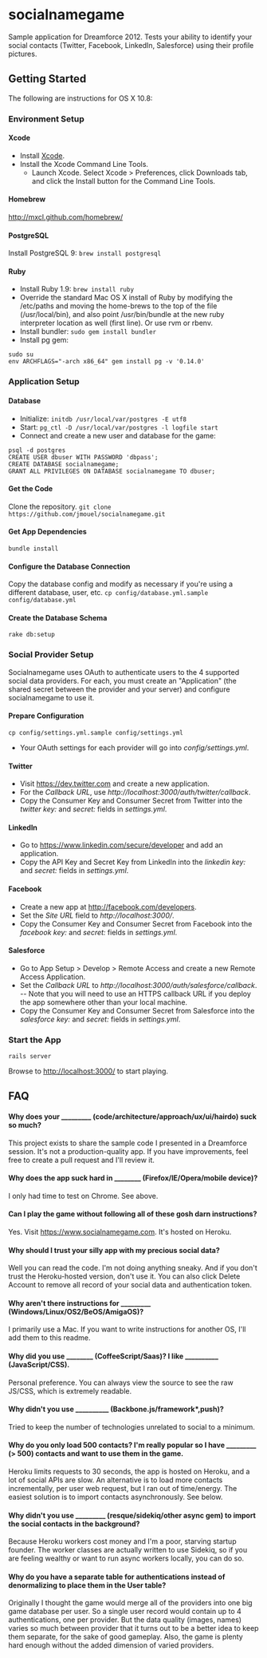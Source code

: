 socialnamegame
======

Sample application for Dreamforce 2012. Tests your ability to identify your social contacts (Twitter, Facebook, LinkedIn, Salesforce)
using their profile pictures.



Getting Started
---------------

The following are instructions for OS X 10.8:

### Environment Setup

#### Xcode
- Install [Xcode](http://developer.apple.com/tools/xcode/).
- Install the Xcode Command Line Tools.
  - Launch Xcode. Select Xcode > Preferences, click Downloads tab, and click the Install button for the Command Line Tools.

#### Homebrew
http://mxcl.github.com/homebrew/

#### PostgreSQL
Install PostgreSQL 9: ``brew install postgresql``

#### Ruby
- Install Ruby 1.9: ``brew install ruby``
- Override the standard Mac OS X install of Ruby by modifying the /etc/paths and moving the home-brews to the top of the file (/usr/local/bin), and also point /usr/bin/bundle at the new ruby interpreter location as well (first line). Or use rvm or rbenv.
- Install bundler: ``sudo gem install bundler``
- Install pg gem:
```
sudo su
env ARCHFLAGS="-arch x86_64" gem install pg -v '0.14.0'
```

### Application Setup

#### Database
- Initialize: ``initdb /usr/local/var/postgres -E utf8``
- Start: ``pg_ctl -D /usr/local/var/postgres -l logfile start``
- Connect and create a new user and database for the game:

```
psql -d postgres
CREATE USER dbuser WITH PASSWORD 'dbpass';
CREATE DATABASE socialnamegame;
GRANT ALL PRIVILEGES ON DATABASE socialnamegame TO dbuser;
```

#### Get the Code
Clone the repository. ``git clone https://github.com/jmouel/socialnamegame.git``

#### Get App Dependencies
```bundle install```

#### Configure the Database Connection
Copy the database config and modify as necessary if you're using a different database, user, etc.
``cp config/database.yml.sample config/database.yml``

#### Create the Database Schema
``rake db:setup``

### Social Provider Setup

Socialnamegame uses OAuth to authenticate users to the 4 supported social data providers. For each, you must create an "Application" (the shared
secret between the provider and your server) and configure socialnamegame to use it.

#### Prepare Configuration
``cp config/settings.yml.sample config/settings.yml``
- Your OAuth settings for each provider will go into _config/settings.yml_.

#### Twitter
- Visit <https://dev.twitter.com> and create a new application.
- For the _Callback URL_, use _http://localhost:3000/auth/twitter/callback_.
- Copy the Consumer Key and Consumer Secret from Twitter into the _twitter_ _key:_ and _secret:_ fields in _settings.yml_.

#### LinkedIn

- Go to <https://www.linkedin.com/secure/developer> and add an application.
- Copy the API Key and Secret Key from LinkedIn into the _linkedin_ _key:_ and _secret:_ fields in _settings.yml_.

#### Facebook

- Create a new app at <http://facebook.com/developers>.
- Set the _Site URL_ field to _http://localhost:3000/_.
- Copy the Consumer Key and Consumer Secret from Facebook into the _facebook_ _key:_ and _secret:_ fields in _settings.yml_.

#### Salesforce

- Go to App Setup > Develop > Remote Access and create a new Remote Access Application.
- Set the _Callback URL_ to _http://localhost:3000/auth/salesforce/callback_.
-- Note that you will need to use an HTTPS callback URL if you deploy the app somewhere other than your local machine.
- Copy the Consumer Key and Consumer Secret from Salesforce into the _salesforce_ _key:_ and _secret:_ fields in _settings.yml_.

### Start the App
``rails server``

Browse to <http://localhost:3000/> to start playing.

FAQ
---
#### Why does your _________ (code/architecture/approach/ux/ui/hairdo) suck so much?
This project exists to share the sample code I presented in a Dreamforce session. It's not a production-quality app. If you have improvements, feel free to create a pull request and I'll review it.

#### Why does the app suck hard in ________ (Firefox/IE/Opera/mobile device)?
I only had time to test on Chrome. See above.

#### Can I play the game without following all of these gosh darn instructions?
Yes. Visit <https://www.socialnamegame.com>. It's hosted on Heroku.

#### Why should I trust your silly app with my precious social data?
Well you can read the code. I'm not doing anything sneaky. And if you don't trust the Heroku-hosted version, don't use it. You can also click Delete Account to remove all record of your social data and authentication token.

#### Why aren't there instructions for _________ (Windows/Linux/OS2/BeOS/AmigaOS)?
I primarily use a Mac. If you want to write instructions for another OS, I'll add them to this readme.

#### Why did you use ________ (CoffeeScript/Saas)? I like __________ (JavaScript/CSS).
Personal preference. You can always view the source to see the raw JS/CSS, which is extremely readable.

#### Why didn't you use __________ (Backbone.js/framework*,push)?
Tried to keep the number of technologies unrelated to social to a minimum.

#### Why do you only load 500 contacts? I'm really popular so I have _________ (> 500) contacts and want to use them in the game.
Heroku limits requests to 30 seconds, the app is hosted on Heroku, and a lot of social APIs are slow. 
An alternative is to load more contacts incrementally, per user web request, but I ran out of time/energy. The easiest solution is to import contacts asynchronously. See below.

#### Why didn't you use _________ (resque/sidekiq/other async gem) to import the social contacts in the background?
Because Heroku workers cost money and I'm a poor, starving startup founder. The worker classes are actually written to use Sidekiq, so if you are feeling wealthy or want to run async workers locally, you can do so.

#### Why do you have a separate table for authentications instead of denormalizing to place them in the User table?
Originally I thought the game would merge all of the providers into one big game database per user. So a single user record would contain up to 4 authentications, one per provider. 
But the data quality (images, names) varies so much between provider that it turns out to be a better idea to keep them separate,
for the sake of good gameplay. Also, the game is plenty hard enough without the added dimension of varied providers.
